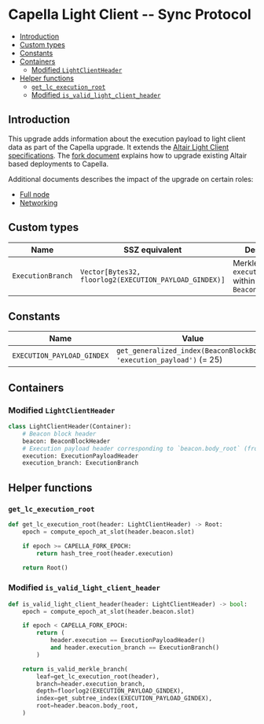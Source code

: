 # Capella Light Client -- Sync Protocol

<!-- mdformat-toc start --slug=github --no-anchors --maxlevel=6 --minlevel=2 -->

- [Introduction](#introduction)
- [Custom types](#custom-types)
- [Constants](#constants)
- [Containers](#containers)
  - [Modified `LightClientHeader`](#modified-lightclientheader)
- [Helper functions](#helper-functions)
  - [`get_lc_execution_root`](#get_lc_execution_root)
  - [Modified `is_valid_light_client_header`](#modified-is_valid_light_client_header)

<!-- mdformat-toc end -->

## Introduction

This upgrade adds information about the execution payload to light client data as part of the Capella upgrade. It extends the [Altair Light Client specifications](../../altair/light-client/sync-protocol.md). The [fork document](./fork.md) explains how to upgrade existing Altair based deployments to Capella.

Additional documents describes the impact of the upgrade on certain roles:

- [Full node](./full-node.md)
- [Networking](./p2p-interface.md)

## Custom types

| Name              | SSZ equivalent                                         | Description                                                   |
| ----------------- | ------------------------------------------------------ | ------------------------------------------------------------- |
| `ExecutionBranch` | `Vector[Bytes32, floorlog2(EXECUTION_PAYLOAD_GINDEX)]` | Merkle branch of `execution_payload` within `BeaconBlockBody` |

## Constants

| Name                       | Value                                                                |
| -------------------------- | -------------------------------------------------------------------- |
| `EXECUTION_PAYLOAD_GINDEX` | `get_generalized_index(BeaconBlockBody, 'execution_payload')` (= 25) |

## Containers

### Modified `LightClientHeader`

```python
class LightClientHeader(Container):
    # Beacon block header
    beacon: BeaconBlockHeader
    # Execution payload header corresponding to `beacon.body_root` (from Capella onward)
    execution: ExecutionPayloadHeader
    execution_branch: ExecutionBranch
```

## Helper functions

### `get_lc_execution_root`

```python
def get_lc_execution_root(header: LightClientHeader) -> Root:
    epoch = compute_epoch_at_slot(header.beacon.slot)

    if epoch >= CAPELLA_FORK_EPOCH:
        return hash_tree_root(header.execution)

    return Root()
```

### Modified `is_valid_light_client_header`

```python
def is_valid_light_client_header(header: LightClientHeader) -> bool:
    epoch = compute_epoch_at_slot(header.beacon.slot)

    if epoch < CAPELLA_FORK_EPOCH:
        return (
            header.execution == ExecutionPayloadHeader()
            and header.execution_branch == ExecutionBranch()
        )

    return is_valid_merkle_branch(
        leaf=get_lc_execution_root(header),
        branch=header.execution_branch,
        depth=floorlog2(EXECUTION_PAYLOAD_GINDEX),
        index=get_subtree_index(EXECUTION_PAYLOAD_GINDEX),
        root=header.beacon.body_root,
    )
```
